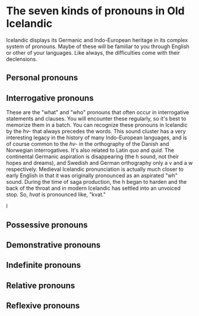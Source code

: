 # The seven kinds of pronouns in Old Icelandic

Icelandic displays its Germanic and Indo-European heritage in its complex system of pronouns. Maybe of these will be familiar to you through English or other of your languages. Like always, the difficulties come with their declensions. 

## Personal pronouns

## Interrogative pronouns

These are the "what" and "who" pronouns that often occur in interrogative statements and clauses. You will encounter these regularly, so it's best to memorize them in a batch. You can recognize these pronouns in Icelandic by the _hv-_ that always precedes the words. This sound cluster has a very interesting legacy in the history of many Indo-European languages, and is of course common to the _hv-_ in the orthography of the Danish and Norwegian interrogatives. It's also related to Latin _quo_ and _quid_. The continental Germanic aspiration is disappearing (the h sound, not their hopes and dreams), and Swedish and German orthography only a v and a w respectively. Medieval Icelandic pronunciation is actually much closer to early English in that it was originally pronounced as an aspirated "wh" sound. During the time of saga production, the h began to harden and the back of the throat and in modern Icelandic has settled into an unvoiced stop. So, _hvat_ is pronounced like, "kvat."

l

## Possessive pronouns

## Demonstrative pronouns

## Indefinite pronouns

## Relative pronouns

## Reflexive pronouns
